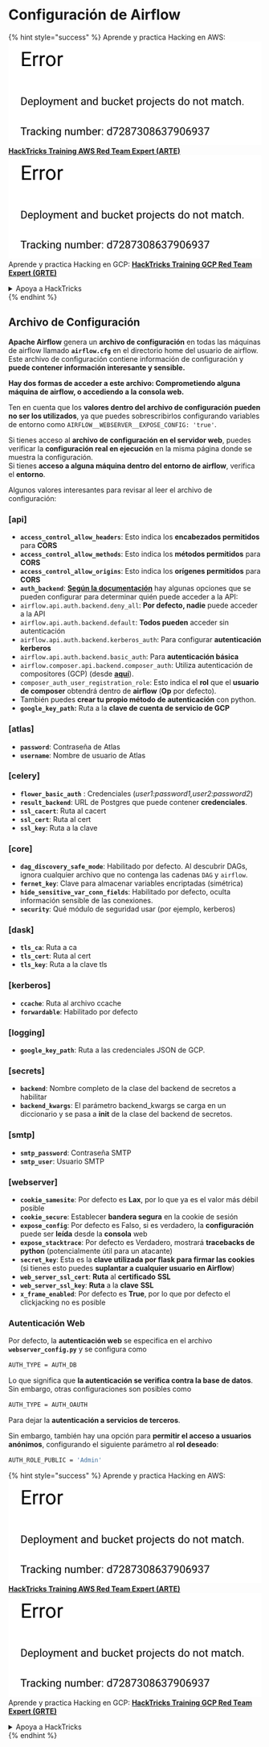 # Configuración de Airflow

{% hint style="success" %}
Aprende y practica Hacking en AWS:<img src="../../.gitbook/assets/image (1) (1).png" alt="" data-size="line">[**HackTricks Training AWS Red Team Expert (ARTE)**](https://training.hacktricks.xyz/courses/arte)<img src="../../.gitbook/assets/image (1) (1).png" alt="" data-size="line">\
Aprende y practica Hacking en GCP: <img src="../../.gitbook/assets/image (2).png" alt="" data-size="line">[**HackTricks Training GCP Red Team Expert (GRTE)**<img src="../../.gitbook/assets/image (2).png" alt="" data-size="line">](https://training.hacktricks.xyz/courses/grte)

<details>

<summary>Apoya a HackTricks</summary>

* Revisa los [**planes de suscripción**](https://github.com/sponsors/carlospolop)!
* **Únete al** 💬 [**grupo de Discord**](https://discord.gg/hRep4RUj7f) o al [**grupo de telegram**](https://t.me/peass) o **síguenos** en **Twitter** 🐦 [**@hacktricks\_live**](https://twitter.com/hacktricks\_live)**.**
* **Comparte trucos de hacking enviando PRs a los** [**HackTricks**](https://github.com/carlospolop/hacktricks) y [**HackTricks Cloud**](https://github.com/carlospolop/hacktricks-cloud) repos de github.

</details>
{% endhint %}

## Archivo de Configuración

**Apache Airflow** genera un **archivo de configuración** en todas las máquinas de airflow llamado **`airflow.cfg`** en el directorio home del usuario de airflow. Este archivo de configuración contiene información de configuración y **puede contener información interesante y sensible.**

**Hay dos formas de acceder a este archivo: Comprometiendo alguna máquina de airflow, o accediendo a la consola web.**

Ten en cuenta que los **valores dentro del archivo de configuración** **pueden no ser los utilizados**, ya que puedes sobrescribirlos configurando variables de entorno como `AIRFLOW__WEBSERVER__EXPOSE_CONFIG: 'true'`.

Si tienes acceso al **archivo de configuración en el servidor web**, puedes verificar la **configuración real en ejecución** en la misma página donde se muestra la configuración.\
Si tienes **acceso a alguna máquina dentro del entorno de airflow**, verifica el **entorno**.

Algunos valores interesantes para revisar al leer el archivo de configuración:

### \[api]

* **`access_control_allow_headers`**: Esto indica los **encabezados permitidos** para **CORS**
* **`access_control_allow_methods`**: Esto indica los **métodos permitidos** para **CORS**
* **`access_control_allow_origins`**: Esto indica los **orígenes permitidos** para **CORS**
* **`auth_backend`**: [**Según la documentación**](https://airflow.apache.org/docs/apache-airflow/stable/security/api.html) hay algunas opciones que se pueden configurar para determinar quién puede acceder a la API:
* `airflow.api.auth.backend.deny_all`: **Por defecto, nadie** puede acceder a la API
* `airflow.api.auth.backend.default`: **Todos pueden** acceder sin autenticación
* `airflow.api.auth.backend.kerberos_auth`: Para configurar **autenticación kerberos**
* `airflow.api.auth.backend.basic_auth`: Para **autenticación básica**
* `airflow.composer.api.backend.composer_auth`: Utiliza autenticación de compositores (GCP) (desde [**aquí**](https://cloud.google.com/composer/docs/access-airflow-api)).
* `composer_auth_user_registration_role`: Esto indica el **rol** que el **usuario de composer** obtendrá dentro de **airflow** (**Op** por defecto).
* También puedes **crear tu propio método de autenticación** con python.
* **`google_key_path`:** Ruta a la **clave de cuenta de servicio de GCP**

### **\[atlas]**

* **`password`**: Contraseña de Atlas
* **`username`**: Nombre de usuario de Atlas

### \[celery]

* **`flower_basic_auth`** : Credenciales (_user1:password1,user2:password2_)
* **`result_backend`**: URL de Postgres que puede contener **credenciales**.
* **`ssl_cacert`**: Ruta al cacert
* **`ssl_cert`**: Ruta al cert
* **`ssl_key`**: Ruta a la clave

### \[core]

* **`dag_discovery_safe_mode`**: Habilitado por defecto. Al descubrir DAGs, ignora cualquier archivo que no contenga las cadenas `DAG` y `airflow`.
* **`fernet_key`**: Clave para almacenar variables encriptadas (simétrica)
* **`hide_sensitive_var_conn_fields`**: Habilitado por defecto, oculta información sensible de las conexiones.
* **`security`**: Qué módulo de seguridad usar (por ejemplo, kerberos)

### \[dask]

* **`tls_ca`**: Ruta a ca
* **`tls_cert`**: Ruta al cert
* **`tls_key`**: Ruta a la clave tls

### \[kerberos]

* **`ccache`**: Ruta al archivo ccache
* **`forwardable`**: Habilitado por defecto

### \[logging]

* **`google_key_path`**: Ruta a las credenciales JSON de GCP.

### \[secrets]

* **`backend`**: Nombre completo de la clase del backend de secretos a habilitar
* **`backend_kwargs`**: El parámetro backend\_kwargs se carga en un diccionario y se pasa a **init** de la clase del backend de secretos.

### \[smtp]

* **`smtp_password`**: Contraseña SMTP
* **`smtp_user`**: Usuario SMTP

### \[webserver]

* **`cookie_samesite`**: Por defecto es **Lax**, por lo que ya es el valor más débil posible
* **`cookie_secure`**: Establecer **bandera segura** en la cookie de sesión
* **`expose_config`**: Por defecto es Falso, si es verdadero, la **configuración** puede ser **leída** desde la **consola** web
* **`expose_stacktrace`**: Por defecto es Verdadero, mostrará **tracebacks de python** (potencialmente útil para un atacante)
* **`secret_key`**: Esta es la **clave utilizada por flask para firmar las cookies** (si tienes esto puedes **suplantar a cualquier usuario en Airflow**)
* **`web_server_ssl_cert`**: **Ruta** al **certificado** **SSL**
* **`web_server_ssl_key`**: **Ruta** a la **clave** **SSL**
* **`x_frame_enabled`**: Por defecto es **True**, por lo que por defecto el clickjacking no es posible

### Autenticación Web

Por defecto, la **autenticación web** se especifica en el archivo **`webserver_config.py`** y se configura como
```bash
AUTH_TYPE = AUTH_DB
```
Lo que significa que **la autenticación se verifica contra la base de datos**. Sin embargo, otras configuraciones son posibles como
```bash
AUTH_TYPE = AUTH_OAUTH
```
Para dejar la **autenticación a servicios de terceros**.

Sin embargo, también hay una opción para **permitir el acceso a usuarios anónimos**, configurando el siguiente parámetro al **rol deseado**:
```bash
AUTH_ROLE_PUBLIC = 'Admin'
```
{% hint style="success" %}
Aprende y practica Hacking en AWS:<img src="../../.gitbook/assets/image (1) (1).png" alt="" data-size="line">[**HackTricks Training AWS Red Team Expert (ARTE)**](https://training.hacktricks.xyz/courses/arte)<img src="../../.gitbook/assets/image (1) (1).png" alt="" data-size="line">\
Aprende y practica Hacking en GCP: <img src="../../.gitbook/assets/image (2).png" alt="" data-size="line">[**HackTricks Training GCP Red Team Expert (GRTE)**<img src="../../.gitbook/assets/image (2).png" alt="" data-size="line">](https://training.hacktricks.xyz/courses/grte)

<details>

<summary>Apoya a HackTricks</summary>

* Revisa los [**planes de suscripción**](https://github.com/sponsors/carlospolop)!
* **Únete al** 💬 [**grupo de Discord**](https://discord.gg/hRep4RUj7f) o al [**grupo de telegram**](https://t.me/peass) o **síguenos** en **Twitter** 🐦 [**@hacktricks\_live**](https://twitter.com/hacktricks\_live)**.**
* **Comparte trucos de hacking enviando PRs a los** [**HackTricks**](https://github.com/carlospolop/hacktricks) y [**HackTricks Cloud**](https://github.com/carlospolop/hacktricks-cloud) repositorios de github.

</details>
{% endhint %}
